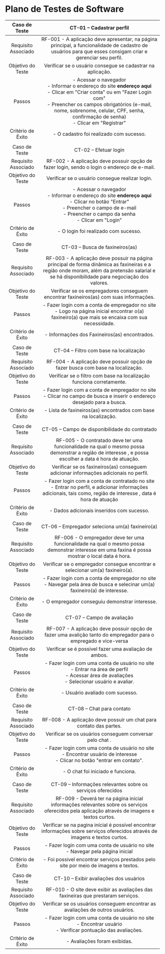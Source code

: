 # Plano de Testes de Software


| **Caso de Teste** 	| **CT-01 – Cadastrar perfil** 	|
|:---:	|:---:	|
|	Requisito Associado 	| RF-001 - A aplicação deve apresentar, na página principal, a funcionalidade de cadastro de usuários para que esses consigam criar e gerenciar seu perfil. |
| Objetivo do Teste 	| Verificar se o usuário consegue se cadastrar na aplicação. |
| Passos 	| - Acessar o navegador <br> - Informar o endereço do site **endereço aqui**<br> - Clicar em "Criar conta" ou em "Fazer Login com" <br> - Preencher os campos obrigatórios (e-mail, nome, sobrenome, celular, CPF, senha, confirmação de senha) <br> - Clicar em "Registrar" |
|Critério de Êxito | - O cadastro foi realizado com sucesso. |
|  	|  	|
| Caso de Teste 	| CT-02 – Efetuar login	|
|Requisito Associado | RF-002	- A aplicação deve possuir opção de fazer login, sendo o login o endereço de e-mail. |
| Objetivo do Teste 	| Verificar se o usuário consegue realizar login. |
| Passos 	| - Acessar o navegador <br> - Informar o endereço do site **endereço aqui**<br> - Clicar no botão "Entrar" <br> - Preencher o campo de e-mail <br> - Preencher o campo da senha <br> - Clicar em "Login" |
|Critério de Êxito | - O login foi realizado com sucesso. |
|  	|  	|
| Caso de Teste 	| CT-03 – Busca de faxineiros(as)	|
|Requisito Associado | RF-003	- A aplicação deve possuir na página principal de forma dinâmica as faxineiras e a região onde moram, além da pretensão salarial e se há disponibilidade para negociação dos valores. |
| Objetivo do Teste 	| Verificar se os empregadores conseguem encontrar faxineiros(as) com suas informações. |
| Passos 	|  - Fazer login com a conta de empregador no site<br> - Logo na página inicial encontrar o(a) faxineiro(a) que mais se encaixa com sua necessidade.  |
|Critério de Êxito | - Informações dos Faxineiros(as) encontrados. |
|  	|  	|
| Caso de Teste 	| CT-04 – Filtro com base na localização	|
|Requisito Associado | RF-004	- A aplicação deve possuir opção de fazer busca com base na localização. |
| Objetivo do Teste 	| Verificar se o filtro com base na localização funciona corretamente. |
| Passos 	| - Fazer login com a conta de empregador no site<br> - Clicar no campo de busca e inserir o endereço desejado para a busca. |
|Critério de Êxito | - Lista de faxineiros(as) encontrados com base na localização. |
|  	|  	|
| Caso de Teste 	| CT-05 – Campo de disponibilidade do contratado 	|
|Requisito Associado | RF-005	- O contratado deve ter uma funcionalidade na qual o mesmo possa demonstrar a região de interesse , e possa escolher a data é hora de atuação.  |
| Objetivo do Teste 	| Verificar se os faxineiros(as) conseguem adicionar informações adicionais no perfil.|
| Passos 	| - Fazer login com a conta de contratado no site <br> - Entrar no perfil, e adicionar informações adicionais, tais como, região de interesse , data é hora de atuação  |
|Critério de Êxito | - Dados adicionais inseridos com sucesso. |
|  	|  	|
| Caso de Teste 	| CT-06 – Empregador seleciona um(a) faxineiro(a)	|
|Requisito Associado | RF-006	- O empregador deve ter uma funcionalidade na qual o mesmo possa demonstrar interesse em uma faxina é possa mostrar o local data é hora. |
| Objetivo do Teste 	| Verificar se o empregador consegue encontrar e selecionar um(a) faxineiro(a). |
| Passos 	| - Fazer login com a conta de empregador no site<br> - Navegar pela área de busca e selecinar um(a) faxineiro(a) de interesse.  |
|Critério de Êxito | - O empregador conseguiu demonstrar interesse. |
|  	|  	|
| Caso de Teste 	| CT-07 – Campo de avaliação	|
|Requisito Associado | RF-007	- A aplicação deve possuir opção de fazer uma avalição tanto do empregador para o empregado e vice-versa |
| Objetivo do Teste 	| Verificar se é possivel fazer uma avaliação de ambos. |
| Passos 	| - Fazer login com uma conta de usuário no site<br> - Entrar na área de perfil<br> - Acessar área de avaliações<br> - Selecionar usuário e avaliar.  |
|Critério de Êxito | - Usuário avaliado com sucesso. |
|  	|  	|
| Caso de Teste 	| CT-08 – Chat para contato	|
|Requisito Associado | RF-008	- A aplicação deve possuir um chat para contato das partes. |
| Objetivo do Teste 	| Verificar se os usuários conseguem conversar pelo chat . |
| Passos 	| - Fazer login com uma conta de usuário no site <br> - Encontrar usuário de interesse <br> - Clicar no botão "entrar em contato".  |
|Critério de Êxito | - O chat foi iniciado e funciona. |
|  	|  	|
| Caso de Teste 	| CT-09 – Informações relevantes sobre os serviços oferecidos	|
|Requisito Associado | RF-009	- Deverá ter na página inícial informações relevantes sobre os serviços oferecidos pela aplicação através de imagens e textos curtos. |
| Objetivo do Teste 	| Verificar se na pagina inícial é possível encontrar informações sobre serviços oferecidos através de imagens e textos curtos. |
| Passos 	| - Fazer login com uma conta de usuário no site <br> - Navegar pela página inicial  |
|Critério de Êxito | - Foi possivel encontrar serviços prestados pelo site por meio de imagens e textos. |
|  	|  	|
| Caso de Teste 	| CT-10 – Exibir avaliações dos usuários	|
|Requisito Associado | RF-010	- O site deve exibir as avaliações das faxineiras que prestaram serviços. |
| Objetivo do Teste 	| Verificar se os usuários conseguem encontrar as avaliações de outros usuários. |
| Passos 	| - Fazer login com uma conta de usuário no site <br> - Encontrar usuário <br> - Verificar pontuação das avaliações.  |
|Critério de Êxito | - Avaliações foram exibidas. |

